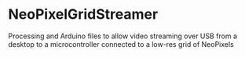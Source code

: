 # NeoPixelGridStreamer
Processing and Arduino files to allow video streaming over USB from a desktop to a microcontroller connected to a low-res grid of NeoPixels
